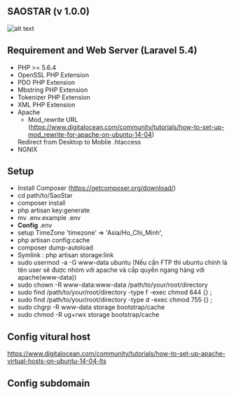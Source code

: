 ## SAOSTAR (v 1.0.0)
![alt text](https://static-pc.saostar.vn/data/themes/saostarv4/assets/images/logotapchi.png)
## Requirement and Web Server (Laravel 5.4)
- PHP >= 5.6.4
- OpenSSL PHP Extension
- PDO PHP Extension
- Mbstring PHP Extension
- Tokenizer PHP Extension
- XML PHP Extension
- Apache 
      <ul>
      <li>Mod_rewrite URL (https://www.digitalocean.com/community/tutorials/how-to-set-up-mod_rewrite-for-apache-on-ubuntu-14-04)</li>
      </ul>
      Redirect from Desktop to Moblie .htaccess
- NGNIX
## Setup 
- Install Composer (https://getcomposer.org/download/)
- cd path/to/SaoStar
- composer install
- php artisan key:generate
- mv .env.example .env
- <b>Config</b> .env
- setup TimeZone 'timezone' => 'Asia/Ho_Chi_Minh',
- php artisan config:cache
- composer dump-autoload
- Symlink : php artisan storage:link
- sudo usermod -a -G www-data ubuntu (Nếu cần FTP thì ubuntu chính là tên user sẽ được nhóm với apache và cấp quyền ngang hàng với apache(www-data))
- sudo chown -R www-data:www-data /path/to/your/root/directory
- sudo find /path/to/your/root/directory -type f -exec chmod 644 {} \;    
- sudo find /path/to/your/root/directory -type d -exec chmod 755 {} \;
- sudo chgrp -R www-data storage bootstrap/cache
- sudo chmod -R ug+rwx storage bootstrap/cache 
## Config vitural host
https://www.digitalocean.com/community/tutorials/how-to-set-up-apache-virtual-hosts-on-ubuntu-14-04-lts
## Config subdomain
